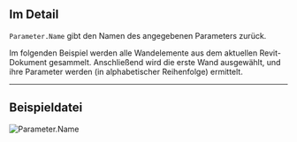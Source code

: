 ## Im Detail
`Parameter.Name` gibt den Namen des angegebenen Parameters zurück.

Im folgenden Beispiel werden alle Wandelemente aus dem aktuellen Revit-Dokument gesammelt. Anschließend wird die erste Wand ausgewählt, und ihre Parameter werden (in alphabetischer Reihenfolge) ermittelt.

___
## Beispieldatei

![Parameter.Name](./Revit.Elements.Parameter.Name_img.jpg)
